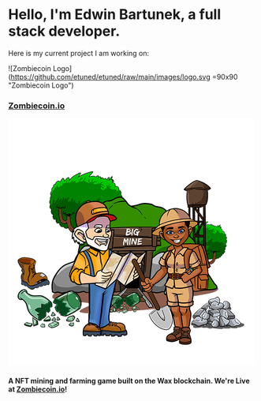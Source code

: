 # Hello, I'm Edwin Bartunek, a full stack developer.
Here is my current project I am working on:

![Zombiecoin Logo](https://github.com/etuned/etuned/raw/main/images/logo.svg =90x90 "Zombiecoin Logo")
 ### [Zombiecoin.io](https://www.zombiecoin.io)

![Villagers](https://github.com/etuned/etuned/raw/main/images/explorers.png "Zombieland Explores")
#### A NFT mining and farming game built on the Wax blockchain. We're Live at [Zombiecoin.io](https://www.zombiecoin.io)!

